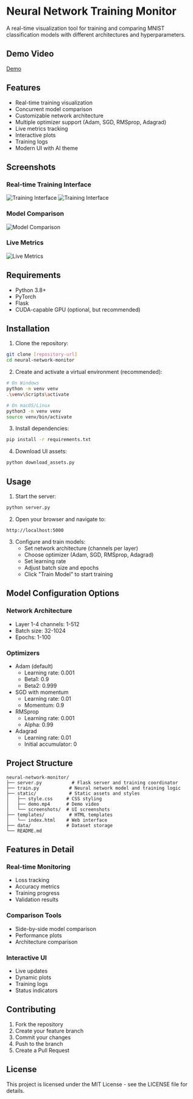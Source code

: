 # Neural Network Training Monitor

A real-time visualization tool for training and comparing MNIST classification models with different architectures and hyperparameters.

## Demo Video

[Demo](https://github.com/techpvk/ERA-V3/blob/main/s4/static/demo.mp4)

## Features

- Real-time training visualization
- Concurrent model comparison
- Customizable network architecture
- Multiple optimizer support (Adam, SGD, RMSprop, Adagrad)
- Live metrics tracking
- Interactive plots
- Training logs
- Modern UI with AI theme

## Screenshots

### Real-time Training Interface
![Training Interface](static/image1.png)
![Training Interface](static/image2.png)
### Model Comparison
![Model Comparison](static/image3.png)

### Live Metrics
![Live Metrics](static/image3.png)

## Requirements

- Python 3.8+
- PyTorch
- Flask
- CUDA-capable GPU (optional, but recommended)

## Installation

1. Clone the repository:
```bash
git clone [repository-url]
cd neural-network-monitor
```

2. Create and activate a virtual environment (recommended):
```bash
# On Windows
python -m venv venv
.\venv\Scripts\activate

# On macOS/Linux
python3 -m venv venv
source venv/bin/activate
```

3. Install dependencies:
```bash
pip install -r requirements.txt
```

4. Download UI assets:
```bash
python download_assets.py
```

## Usage

1. Start the server:
```bash
python server.py
```

2. Open your browser and navigate to:
```
http://localhost:5000
```

3. Configure and train models:
   - Set network architecture (channels per layer)
   - Choose optimizer (Adam, SGD, RMSprop, Adagrad)
   - Set learning rate
   - Adjust batch size and epochs
   - Click "Train Model" to start training

## Model Configuration Options

### Network Architecture
- Layer 1-4 channels: 1-512
- Batch size: 32-1024
- Epochs: 1-100

### Optimizers
- Adam (default)
  - Learning rate: 0.001
  - Beta1: 0.9
  - Beta2: 0.999
- SGD with momentum
  - Learning rate: 0.01
  - Momentum: 0.9
- RMSprop
  - Learning rate: 0.001
  - Alpha: 0.99
- Adagrad
  - Learning rate: 0.01
  - Initial accumulator: 0

## Project Structure

```
neural-network-monitor/
├── server.py           # Flask server and training coordinator
├── train.py           # Neural network model and training logic
├── static/            # Static assets and styles
│   ├── style.css     # CSS styling
│   ├── demo.mp4      # Demo video
│   └── screenshots/  # UI screenshots
├── templates/         # HTML templates
│   └── index.html    # Web interface
├── data/             # Dataset storage
└── README.md
```

## Features in Detail

### Real-time Monitoring
- Loss tracking
- Accuracy metrics
- Training progress
- Validation results

### Comparison Tools
- Side-by-side model comparison
- Performance plots
- Architecture comparison

### Interactive UI
- Live updates
- Dynamic plots
- Training logs
- Status indicators

## Contributing

1. Fork the repository
2. Create your feature branch
3. Commit your changes
4. Push to the branch
5. Create a Pull Request

## License

This project is licensed under the MIT License - see the LICENSE file for details.
